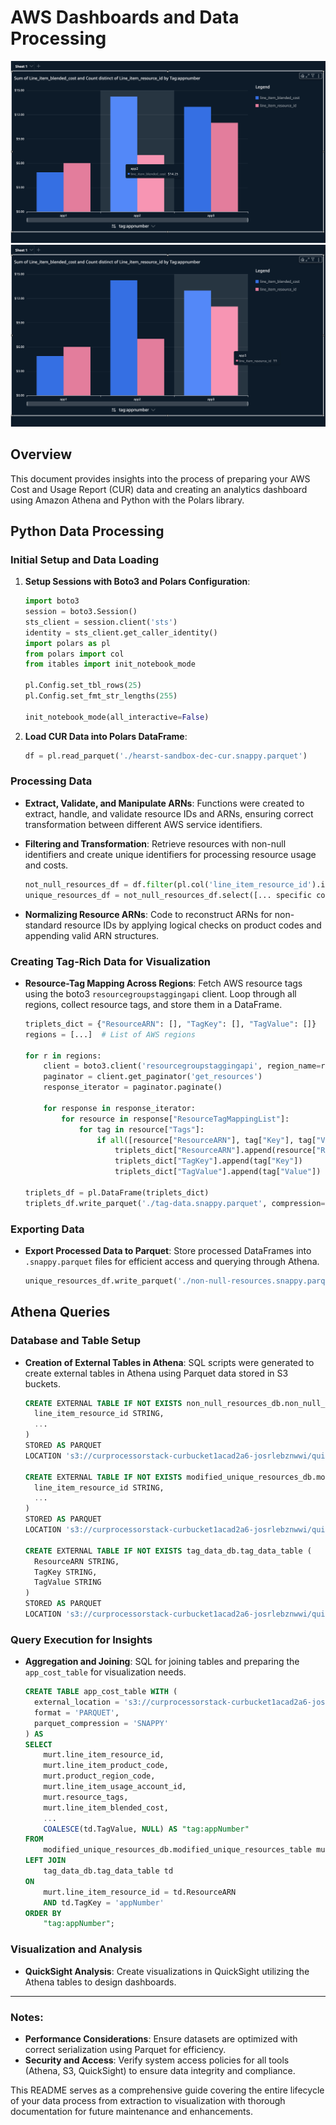 # AWS Dashboards and Data Processing

![Dashboard with App Cost](./docs/dashboard-with-app-cost.png)
![Dashboard with Resource Count](./docs/dashboard-with-resource-counts.png)

## Overview

This document provides insights into the process of preparing your AWS Cost and Usage Report (CUR) data and creating an analytics dashboard using Amazon Athena and Python with the Polars library.

## Python Data Processing

### Initial Setup and Data Loading

1. **Setup Sessions with Boto3 and Polars Configuration**:
    ```python
    import boto3 
    session = boto3.Session()
    sts_client = session.client('sts')
    identity = sts_client.get_caller_identity()
    import polars as pl
    from polars import col
    from itables import init_notebook_mode
    
    pl.Config.set_tbl_rows(25)
    pl.Config.set_fmt_str_lengths(255)
    
    init_notebook_mode(all_interactive=False)
    ```

2. **Load CUR Data into Polars DataFrame**:
    ```python
    df = pl.read_parquet('./hearst-sandbox-dec-cur.snappy.parquet')
    ```

### Processing Data

- **Extract, Validate, and Manipulate ARNs**:
    Functions were created to extract, handle, and validate resource IDs and ARNs, ensuring correct transformation between different AWS service identifiers.

- **Filtering and Transformation**:
    Retrieve resources with non-null identifiers and create unique identifiers for processing resource usage and costs.

    ```python
    not_null_resources_df = df.filter(pl.col('line_item_resource_id').is_not_null() & pl.col('product_region_code').is_not_null())
    unique_resources_df = not_null_resources_df.select([... specific columns for TCO calculations ...])
    ```

- **Normalizing Resource ARNs**:
    Code to reconstruct ARNs for non-standard resource IDs by applying logical checks on product codes and appending valid ARN structures.

### Creating Tag-Rich Data for Visualization

- **Resource-Tag Mapping Across Regions**:
    Fetch AWS resource tags using the boto3 `resourcegroupstaggingapi` client. Loop through all regions, collect resource tags, and store them in a DataFrame.

    ```python
    triplets_dict = {"ResourceARN": [], "TagKey": [], "TagValue": []}
    regions = [...]  # List of AWS regions

    for r in regions:
        client = boto3.client('resourcegroupstaggingapi', region_name=r)
        paginator = client.get_paginator('get_resources')
        response_iterator = paginator.paginate()

        for response in response_iterator:
            for resource in response["ResourceTagMappingList"]:
                for tag in resource["Tags"]:
                    if all([resource["ResourceARN"], tag["Key"], tag["Value"]]):
                        triplets_dict["ResourceARN"].append(resource["ResourceARN"])
                        triplets_dict["TagKey"].append(tag["Key"])
                        triplets_dict["TagValue"].append(tag["Value"])

    triplets_df = pl.DataFrame(triplets_dict)
    triplets_df.write_parquet('./tag-data.snappy.parquet', compression='snappy')
    ```

### Exporting Data

- **Export Processed Data to Parquet**:
    Store processed DataFrames into `.snappy.parquet` files for efficient access and querying through Athena.

    ```python
    unique_resources_df.write_parquet('./non-null-resources.snappy.parquet', compression='snappy')
    ```

## Athena Queries

### Database and Table Setup

- **Creation of External Tables in Athena**:
    SQL scripts were generated to create external tables in Athena using Parquet data stored in S3 buckets.

    ```sql
    CREATE EXTERNAL TABLE IF NOT EXISTS non_null_resources_db.non_null_resources_table (
      line_item_resource_id STRING,
      ...
    )
    STORED AS PARQUET
    LOCATION 's3://curprocessorstack-curbucket1acad2a6-josrlebznwwi/quicksight/non-null-resources/';

    CREATE EXTERNAL TABLE IF NOT EXISTS modified_unique_resources_db.modified_unique_resources_table (
      line_item_resource_id STRING,
      ...
    )
    STORED AS PARQUET
    LOCATION 's3://curprocessorstack-curbucket1acad2a6-josrlebznwwi/quicksight/modified-unique-resources/';

    CREATE EXTERNAL TABLE IF NOT EXISTS tag_data_db.tag_data_table (
      ResourceARN STRING,
      TagKey STRING,
      TagValue STRING
    )
    STORED AS PARQUET
    LOCATION 's3://curprocessorstack-curbucket1acad2a6-josrlebznwwi/quicksight/tag-data/';
    ```

### Query Execution for Insights

- **Aggregation and Joining**:
    SQL for joining tables and preparing the `app_cost_table` for visualization needs.

    ```sql
    CREATE TABLE app_cost_table WITH (
      external_location = 's3://curprocessorstack-curbucket1acad2a6-josrlebznwwi/quicksight/app_cost_table/',
      format = 'PARQUET',
      parquet_compression = 'SNAPPY'
    ) AS
    SELECT 
        murt.line_item_resource_id,
        murt.line_item_product_code,
        murt.product_region_code,
        murt.line_item_usage_account_id,
        murt.resource_tags,
        murt.line_item_blended_cost,
        ...
        COALESCE(td.TagValue, NULL) AS "tag:appNumber"
    FROM 
        modified_unique_resources_db.modified_unique_resources_table murt
    LEFT JOIN
        tag_data_db.tag_data_table td
    ON 
        murt.line_item_resource_id = td.ResourceARN
        AND td.TagKey = 'appNumber'
    ORDER BY 
        "tag:appNumber";
    ```

### Visualization and Analysis

- **QuickSight Analysis**:
    Create visualizations in QuickSight utilizing the Athena tables to design dashboards.

---

### Notes:
- **Performance Considerations**: Ensure datasets are optimized with correct serialization using Parquet for efficiency.
- **Security and Access**: Verify system access policies for all tools (Athena, S3, QuickSight) to ensure data integrity and compliance.

This README serves as a comprehensive guide covering the entire lifecycle of your data process from extraction to visualization with thorough documentation for future maintenance and enhancements.